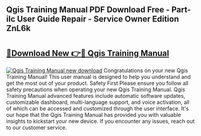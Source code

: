 ## Qgis Training Manual PDF Download Free - Part-ilc User Guide Repair - Service Owner Edition ZnL6k

# <h2><a href="http://cf16305.oget.top/?id=Qgis+Training+Manual">🔗Download New 👉🔴 Qgis Training Manual</a></h2>

[![Qgis Training Manual new download](https://i.imgur.com/5g1atiW.png)](http://cf16305.oget.top/?id=Qgis+Training+Manual)
Congratulations on your new Qgis Training Manual! This user manual is designed to help you understand and get the most out of your product. Safety First Please ensure you follow all safety precautions when operating your new Qgis Training Manual. Qgis Training Manual advanced features include automatic software updates, customizable dashboard, multi-language support, and voice activation, all of which can be accessed and customized through the user interface. It's our hope that the Qgis Training Manual has provided you with valuable insights to kickstart your new device. If you encounter any issues, reach out to our customer service.
